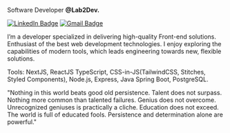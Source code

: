Software Developer <b>@Lab2Dev.</b>

[![LinkedIn Badge](https://img.shields.io/badge/linkedin--%2300EBEB?style=for-the-badge&logo=linkedin&logoColor=white)](https://www.linkedin.com/in/danielbenicio/)
[![Gmail Badge](https://img.shields.io/badge/gmail--%2300EBEB?style=for-the-badge&logo=gmail)](mailto:danielbenicio123@gmail.com)

I’m a developer specialized in delivering high-quality Front-end solutions. Enthusiast of the best web development technologies. I enjoy exploring the capabilities of modern tools, which leads engineering towards new, flexible solutions.

Tools: NextJS, ReactJS TypeScript, CSS-in-JS(TailwindCSS, Stitches, Styled Components), Node.js, Express, Java Spring Boot, PostgreSQL. <br />

"Nothing in this world beats good old persistence. Talent does not surpass. Nothing more common than talented failures. Genius does not overcome. Unrecognized geniuses is practically a cliche. Education does not exceed. The world is full of educated fools. Persistence and determination alone are powerful."
